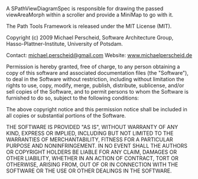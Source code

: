 A SPathViewDiagramSpec is responsible for drawing the passed viewAreaMorph within a scroller and provide a MiniMap to go with it.


The Path Tools Framework is released under the MIT License (MIT).

Copyright (c) 2009 Michael Perscheid, Software Architecture Group, 
Hasso-Plattner-Institute, University of Potsdam.

Contact: michael.perscheid@gmail.com
Website: www.michaelperscheid.de

Permission is hereby granted, free of charge, to any person obtaining a copy
of this software and associated documentation files (the "Software"), to deal
in the Software without restriction, including without limitation the rights
to use, copy, modify, merge, publish, distribute, sublicense, and/or sell
copies of the Software, and to permit persons to whom the Software is
furnished to do so, subject to the following conditions:

The above copyright notice and this permission notice shall be included in
all copies or substantial portions of the Software.

THE SOFTWARE IS PROVIDED "AS IS", WITHOUT WARRANTY OF ANY KIND, EXPRESS OR
IMPLIED, INCLUDING BUT NOT LIMITED TO THE WARRANTIES OF MERCHANTABILITY,
FITNESS FOR A PARTICULAR PURPOSE AND NONINFRINGEMENT. IN NO EVENT SHALL THE
AUTHORS OR COPYRIGHT HOLDERS BE LIABLE FOR ANY CLAIM, DAMAGES OR OTHER
LIABILITY, WHETHER IN AN ACTION OF CONTRACT, TORT OR OTHERWISE, ARISING FROM,
OUT OF OR IN CONNECTION WITH THE SOFTWARE OR THE USE OR OTHER DEALINGS IN
THE SOFTWARE.